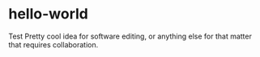 # hello-world
Test
Pretty cool idea for software editing, or anything else for that matter that requires collaboration.

